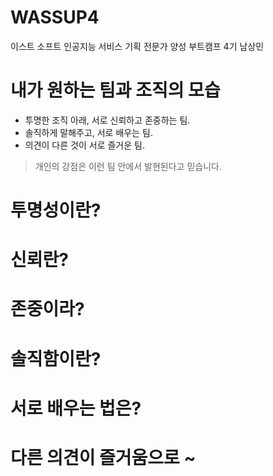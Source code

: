 # WASSUP4
이스트 소프트 인공지능 서비스 기획 전문가 양성 부트캠프 4기 남상민

# 내가 원하는 팀과 조직의 모습
 * 투명한 조직 아래, 서로 신뢰하고 존중하는 팀. 
 * 솔직하게 말해주고, 서로 배우는 팀.
 * 의견이 다른 것이 서로 즐거운 팀.
> 개인의 강점은 이런 팀 안에서 발현된다고 믿습니다.

# 투명성이란?

# 신뢰란?

# 존중이라?

# 솔직함이란?

# 서로 배우는 법은?

# 다른 의견이 즐거움으로 ~
